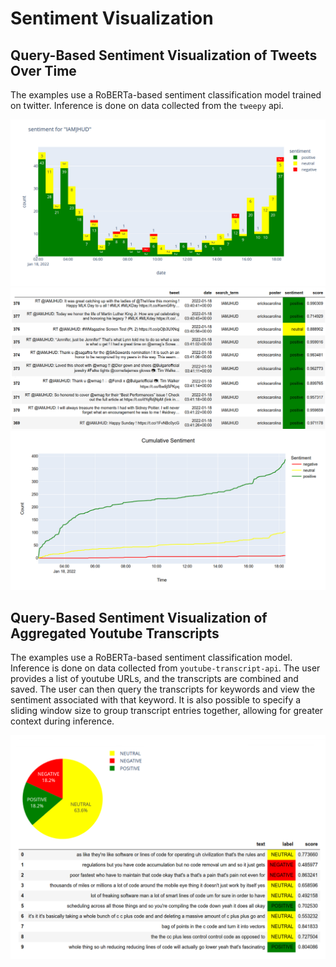 # Sentiment Visualization

## Query-Based Sentiment Visualization of Tweets Over Time
The examples use a RoBERTa-based sentiment classification model trained on twitter. Inference is done on data collected from the `tweepy` api.

![histogram](images/twitter-hist.png?raw=true "Histogram")
![Sentiment-coloured dataframe](images/twitter-df.png?raw=true "Sentiment-coloured dataframe")
![line plot (cumulative)](images/twitter-line.png?raw=true "Cumulative line plot")


## Query-Based Sentiment Visualization of Aggregated Youtube Transcripts
The examples use a RoBERTa-based sentiment classification model. Inference is done on data collected from `youtube-transcript-api`. The user provides a list of youtube URLs, and the transcripts are combined and saved. The user can then query the transcripts for keywords and view the sentiment associated with that keyword. It is also possible to specify a sliding window size to group transcript entries together, allowing for greater context during inference.

![line plot (cumulative)](images/transcrript-df-pie.png "youtube transcript sentiment analysis visualization")

